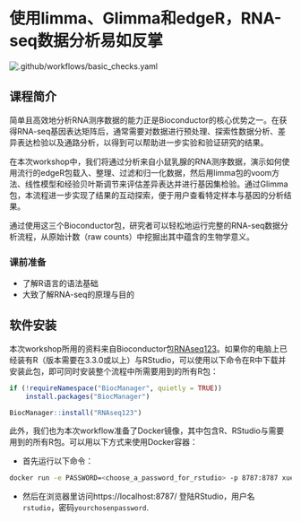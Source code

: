 # 使用limma、Glimma和edgeR，RNA-seq数据分析易如反掌

![.github/workflows/basic_checks.yaml](https://github.com/XueyiDong/RNAseq123CN/workflows/.github/workflows/basic_checks.yaml/badge.svg)

## 课程简介

简单且高效地分析RNA测序数据的能力正是Bioconductor的核心优势之一。在获得RNA-seq基因表达矩阵后，通常需要对数据进行预处理、探索性数据分析、差异表达检验以及通路分析，以得到可以帮助进一步实验和验证研究的结果。

 在本次workshop中，我们将通过分析来自小鼠乳腺的RNA测序数据，演示如何使用流行的edgeR包载入、整理、过滤和归一化数据，然后用limma包的voom方法、线性模型和经验贝叶斯调节来评估差异表达并进行基因集检验。通过Glimma包，本流程进一步实现了结果的互动探索，便于用户查看特定样本与基因的分析结果。

通过使用这三个Bioconductor包，研究者可以轻松地运行完整的RNA-seq数据分析流程，从原始计数（raw counts）中挖掘出其中蕴含的生物学意义。

### 课前准备

* 了解R语言的语法基础
* 大致了解RNA-seq的原理与目的

## 软件安装

本次workshop所用的资料来自Bioconductor包[RNAseq123](https://bioconductor.org/packages/release/workflows/html/RNAseq123.html)。如果你的电脑上已经装有R（版本需要在3.3.0或以上）与RStudio，可以使用以下命令在R中下载并安装此包，即可同时安装整个流程中所需要用到的所有R包：

```R
if (!requireNamespace("BiocManager", quietly = TRUE))
    install.packages("BiocManager")

BiocManager::install("RNAseq123")
```

此外，我们也为本次workflow准备了Docker镜像，其中包含R、RStudio与需要用到的所有R包。可以用以下方式来使用Docker容器：

* 首先运行以下命令：

```sh
docker run -e PASSWORD=<choose_a_password_for_rstudio> -p 8787:8787 xueyidong/RNAseq123CN
```
* 然后在浏览器里访问https://localhost:8787/ 登陆RStudio，用户名 `rstudio`，密码`yourchosenpassword`. 
